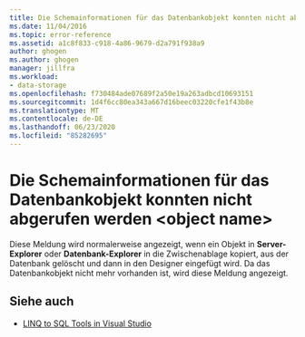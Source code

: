```yaml
---
title: Die Schemainformationen für das Datenbankobjekt konnten nicht abgerufen werden
ms.date: 11/04/2016
ms.topic: error-reference
ms.assetid: a1c8f833-c918-4a86-9679-d2a791f938a9
author: ghogen
ms.author: ghogen
manager: jillfra
ms.workload:
- data-storage
ms.openlocfilehash: f730484ade07689f2a50e19a263adbcd10693151
ms.sourcegitcommit: 1d4f6cc80ea343a667d16beec03220cfe1f43b8e
ms.translationtype: MT
ms.contentlocale: de-DE
ms.lasthandoff: 06/23/2020
ms.locfileid: "85282695"
---
```

# <a name="could-not-retrieve-schema-information-for-database-object-object-name"></a>Die Schemainformationen für das Datenbankobjekt konnten nicht abgerufen werden \<object name>

Diese Meldung wird normalerweise angezeigt, wenn ein Objekt in **Server-Explorer** oder **Datenbank-Explorer** in die Zwischenablage kopiert, aus der Datenbank gelöscht und dann in den Designer eingefügt wird. Da das Datenbankobjekt nicht mehr vorhanden ist, wird diese Meldung angezeigt.

## <a name="see-also"></a>Siehe auch

- [LINQ to SQL Tools in Visual Studio](../data-tools/linq-to-sql-tools-in-visual-studio2.md)
